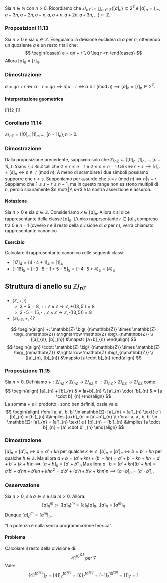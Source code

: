 Sia $n \in \mathbb{N}$ con $n>0$. Ricordiamo che $\mathbb{Z} \big/_{n\mathbb{Z}} := \bigcup_{a \in \mathbb{Z}} \{ [a]_{n} \} \subset 2^{\mathbb{Z}}$ e $[a]_{n} = \{ \dots, a-3n, a-2n, a-n, a, a+n, a+2n, a+3n, \dots \} \subset \mathbb{Z}$.
### Proposizioni 11.13
Sia $n > 0$ e sia $a\in \mathbb{Z}$. Eseguiamo la divisione euclidea di $a$ per $n$, ottenendo un quoziente $q$ e un resto $r$ tali che:
$$
\begin{cases}
a = qn + r \\
0 \leq r <n
\end{cases}
$$
Allora $[a]_{n} = [r]_{n}$.
### Dimostrazione
$a = qn + r \Longleftrightarrow a-r = qn \implies n|a-r \Longleftrightarrow a \equiv r\  (\text{mod}\ n) \implies [a]_{n}=[r]_{n} \in 2^{\mathbb{Z}}$.

#### Interpretazione geometrica
![[12_1]]

### Corollario 11.14
$\mathbb{Z} \big/_{n\mathbb{Z}} = \{ [0]_{n}, [1]_{n}, \dots, [n-1]_{n} \}, n>0$.
### Dimostrazione
Dalla proposizione precedente, sappiamo solo che $\mathbb{Z} \big/_{n\mathbb{Z}} \subset \{ [0]_{n}, [1]_{n}, \dots, [n-1]_{n} \}$.
Siano $r,s \in \mathbb{Z}$ tali che $0 \leq r \leq n -1$ e $0 \leq s \leq n - 1$ tali che $r \neq s \implies [r]_{n} \neq [s]_{n} \Longleftrightarrow s \not\equiv r\ (\text{mod}\ n)$.
A meno di scambiare i due simboli possiamo supporre che $r < s$.
Supponiamo per assurdo che $s \equiv r\ (\text{mod}\ n) \Longleftrightarrow n | s-r$. Sappiamo che $1\leq s-r \leq n - 1$, ma in questo range non esistono multipli di $n$, perciò sicuramente $n \not{|}\ s-r$ e la nostra asserzione è assurda.

#### Notazione
Sia $n>0$ e sia $a \in \mathbb{Z}$. Consideriamo $x \in [a]_{n}$. Allora $x$ si dice rappresentante della classe $[a]_{n}$. L'unico rapprsentante $r\in[a]_{n}$ compreso tra $0$ e $n-1$ (ovvero $r$ è il resto della divisione di $a$ per $n$), verrà chiamato rappresentante canonico.

#### Esercizio
Calcolare il rappresentante canonico delle seguenti classi:
- $[17]_{4} = [4 \cdot 4 + 1]_{4} = [1]_{4}$
- $[-16]_{5} = [-3\cdot 5-1+5-5]_{5} = [-4 \cdot 5 + 4]_{5} = [4]_{5}$

## Struttura di anello su $\mathbb{Z} \big/_{n\mathbb{Z}}$
- $(\mathbb{Z}, +, \cdot)$
	- $3+5=8, +:\mathbb{Z} \times \mathbb{Z} \rightarrow \mathbb{Z}, +((3,5))=8$
	- $3 \cdot 5 = 15, \cdot:\mathbb{Z} \times \mathbb{Z} \rightarrow \mathbb{Z}, \cdot((3,5))=8$
- $(\mathbb{Z} \big/_{n\mathbb{Z}}, +, \cdot)$?

$$
\begin{align}
+: \mathbb{Z} \big/_{n\mathbb{Z}} \times \mathbb{Z} \big/_{n\mathbb{Z}} &\rightarrow \mathbb{Z} \big/_{n\mathbb{Z}} \\
 ([a]_{n}, [b]_{n}) &\mapsto [a+b]_{n}
\end{align}
$$
$$
\begin{align}
\cdot: \mathbb{Z} \big/_{n\mathbb{Z}} \times \mathbb{Z} \big/_{n\mathbb{Z}} &\rightarrow \mathbb{Z} \big/_{n\mathbb{Z}} \\
 ([a]_{n}, [b]_{n}) &\mapsto [a \cdot b]_{n}
\end{align}
$$
### Proposizione 11.15
Sia $n > 0$. Definiamo $+: \mathbb{Z} \big/_{n\mathbb{Z}} \times \mathbb{Z} \big/_{n\mathbb{Z}} \rightarrow \mathbb{Z} \big/_{n\mathbb{Z}}$ e $\cdot: \mathbb{Z} \big/_{n\mathbb{Z}} \times \mathbb{Z} \big/_{n\mathbb{Z}} \rightarrow \mathbb{Z} \big/_{n\mathbb{Z}}$ come:
$$
\begin{align}
[a]_{n} + [b]_{n} &:= [a+b]_{n} \\
[a]_{n} \cdot [b]_{n} &:= [a \cdot b]_{n}
\end{align}
$$
La somma $+$ e il prodotto $\cdot$ sono ben definiti, ossia vale:
$$
\begin{align}
\forall a, a', b, b' \in \mathbb{Z}: [a]_{n} = [a']_{n} \text{ e } [b]_{n} = [b']_{n} &\implies [a+b]_{n} = [a'+b']_{n} \\
\forall a, a', b, b' \in \mathbb{Z}: [a]_{n} = [a']_{n} \text{ e } [b]_{n} = [b']_{n} &\implies [a \cdot b]_{n} = [a' \cdot b']_{n}
\end{align}
$$
### Dimostrazione
$[a]_{n} = [a']_{n} \Longleftrightarrow a = a'+kn$ per qualche $k \in \mathbb{Z}$.
$[b]_{n} = [b']_{n} \Longleftrightarrow b = b'+hn$ per qualche $h \in \mathbb{Z}$.
Ma allora $a+b = (a'+kn) + (b'+hn) = a'+b'+kn+hn = a'+b'+(k+h)n \implies [a+b]_{n} = [a'+b']_{n}$
Ma allora $a\cdot b = (a'+kn)(b'+hn) = a'b' + a'hn + b'kn+khn^{2} = a'b'+(a'h+b'k+khn)n \implies [a \cdot b]_{n} = [a' \cdot b']_{n}$

### Osservazione
Sia $n > 0$, sia $a \in \mathbb{Z}$ e sia $m > 0$. Allora:
$$
[a]_{n}^{m} := ([a]_{n})^{m} = [a]_{n}[a]_{n}\dots[a]_{n} = [a^{m}]_{n}
$$
Dunque $[a]^{m}_{n}=[a^{m}]_{n}$.

"La potenza è nulla senza programmazione teorica".
#### Problema
Calcolare il resto della divisione di:
$$
41^{10^{128}} \text{ per } 7
$$
Vale:
$$
[41^{10^{128}}]_{7} = [41]_{7}^{10^{128}} = [6]_{7}^{10^{128}} = [-1]^{10^{128}}_{7} = [1]_{7} = 1
$$
